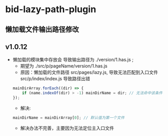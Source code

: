 # bid-lazy-path-plugin

## 懒加载文件输出路径修改

## v1.0.12

-   懒加载的模块集中存放会 导致输出路径为 ./version/1.has.js ;
    -   期望为 ./src/p/pageName/version/1.has.js
    -   原因：懒加载的文件路径 src/pages/lazy.js, 导致无法匹配到入口文件 src/p/index/index.js 导致路径出错
    ```javascript
    mainDirArray.forEach((dir) => {
        if (name.indexOf(dir) > -1) mainDirName = dir; // 无法命中该条件
    });
    ```
    -   解决:
    ```javascript
    mainDirName = mainDirArray[0]; // 默认值为第一个文件
    ```
    -   解决办法不完善，主要因为无法定位主入口文件
